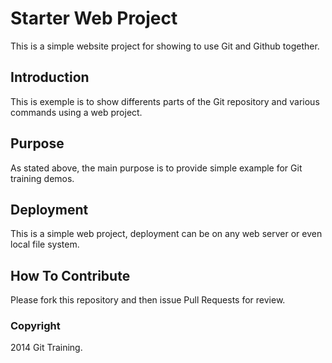 # Starter Web Project

This is a simple website project for showing to use Git and Github together.

## Introduction

This is exemple is to show differents parts of the Git repository and various commands using a web project.

## Purpose

As stated above, the main purpose is to provide simple example for Git training demos.

## Deployment

This is a simple web project, deployment can be on any web server or even local file system.

## How To Contribute 

Please fork this repository and then issue Pull Requests for review.

### Copyright

2014 Git Training.
